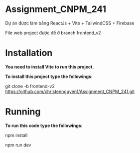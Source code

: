 # Assignment_CNPM_241

Dự án được làm bằng ReactJs + Vite + TailwindCSS + Firebase

File web project được để ở branch frontend_v2

# Installation

**You need to install Vite to run this project.**

**To install this project type the followings:**

git clone -b frontend-v2 https://github.com/christennguyen1/Assignment_CNPM_241.git

# Running
**To run this code type the followings:**

npm install

npm run dev
